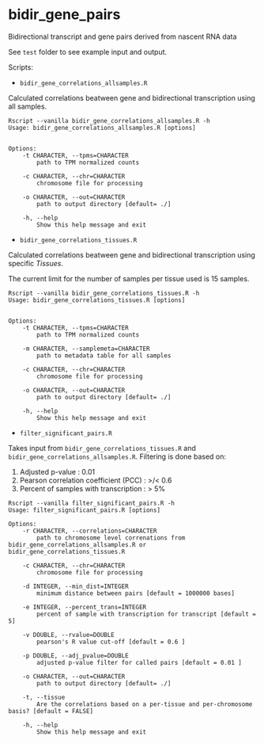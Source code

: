 # bidir_gene_pairs
Bidirectional transcript and gene pairs derived from nascent RNA data

See `test` folder to see example input and output.

Scripts:

- `bidir_gene_correlations_allsamples.R`

Calculated correlations beatween gene and bidirectional transcription using all samples.

```
Rscript --vanilla bidir_gene_correlations_allsamples.R -h
Usage: bidir_gene_correlations_allsamples.R [options]


Options:
	-t CHARACTER, --tpms=CHARACTER
		path to TPM normalized counts

	-c CHARACTER, --chr=CHARACTER
		chromosome file for processing

	-o CHARACTER, --out=CHARACTER
		path to output directory [default= ./]

	-h, --help
		Show this help message and exit
```

- `bidir_gene_correlations_tissues.R`

Calculated correlations beatween gene and bidirectional transcription using specific *Tissues*.

The current limit for the number of samples per tissue used is 15 samples.

```
Rscript --vanilla bidir_gene_correlations_tissues.R -h
Usage: bidir_gene_correlations_tissues.R [options]


Options:
	-t CHARACTER, --tpms=CHARACTER
		path to TPM normalized counts

	-m CHARACTER, --samplemeta=CHARACTER
		path to metadata table for all samples

	-c CHARACTER, --chr=CHARACTER
		chromosome file for processing

	-o CHARACTER, --out=CHARACTER
		path to output directory [default= ./]

	-h, --help
		Show this help message and exit
```


- `filter_significant_pairs.R`

Takes input from `bidir_gene_correlations_tissues.R` and `bidir_gene_correlations_allsamples.R`. Filtering is done based on:

1. Adjusted p-value : 0.01
2. Pearson correlation coefficient (PCC) : >/< 0.6
3. Percent of samples with transcription : > 5%

```
Rscript --vanilla filter_significant_pairs.R -h
Usage: filter_significant_pairs.R [options]

Options:
	-r CHARACTER, --correlations=CHARACTER
		path to chromosome level correnations from bidir_gene_correlations_allsamples.R or  bidir_gene_correlations_tissues.R

	-c CHARACTER, --chr=CHARACTER
		chromosome file for processing

	-d INTEGER, --min_dist=INTEGER
		minimum distance between pairs [default = 1000000 bases]

	-e INTEGER, --percent_trans=INTEGER
		percent of sample with transcription for transcript [default = 5]

	-v DOUBLE, --rvalue=DOUBLE
		pearson's R value cut-off [default = 0.6 ]

	-p DOUBLE, --adj_pvalue=DOUBLE
		adjusted p-value filter for called pairs [default = 0.01 ]

	-o CHARACTER, --out=CHARACTER
		path to output directory [default= ./]

	-t, --tissue
		Are the correlations based on a per-tissue and per-chromosome basis? [default = FALSE]

	-h, --help
		Show this help message and exit

```
